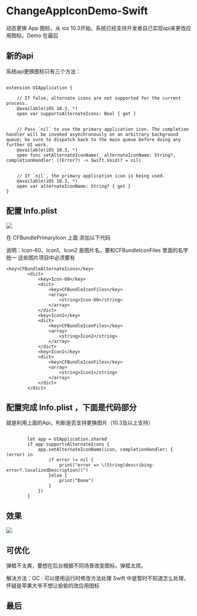 # ChangeAppIconDemo-Swift


动态更换 App 图标，从 ios 10.3开始，系统已经支持开发者自己实现api来更改应用图标。Demo 在最后

## 新的api
系统api更换图标只有三个方法：

```objc

extension UIApplication {

    // If false, alternate icons are not supported for the current process.
    @available(iOS 10.3, *)
    open var supportsAlternateIcons: Bool { get }

    
    // Pass `nil` to use the primary application icon. The completion handler will be invoked asynchronously on an arbitrary background queue; be sure to dispatch back to the main queue before doing any further UI work.
    @available(iOS 10.3, *)
    open func setAlternateIconName(_ alternateIconName: String?, completionHandler: ((Error?) -> Swift.Void)? = nil)

    
    // If `nil`, the primary application icon is being used.
    @available(iOS 10.3, *)
    open var alternateIconName: String? { get }
}

```
## 配置 Info.plist
![](http://oahmyhzk1.bkt.clouddn.com/image/png/CFBundleAlternateIcons.jpeg)

在 CFBundlePrimaryIcon 上面 添加以下代码 

说明：Icon-60、Icon1、Icon2 是图片名，要和CFBundleIconFiles 里面的名字统一
这些图片项目中必须要有

```objc
<key>CFBundleAlternateIcons</key>
        <dict>
            <key>Icon-60</key>
            <dict>
                <key>CFBundleIconFiles</key>
                <array>
                    <string>Icon-60</string>
                </array>
            </dict>
            <key>Icon2</key>
            <dict>
                <key>CFBundleIconFiles</key>
                <array>
                    <string>Icon2</string>
                </array>
            </dict>
            <key>Icon1</key>
            <dict>
                <key>CFBundleIconFiles</key>
                <array>
                    <string>Icon1</string>
                </array>
            </dict>
        </dict>
```

## 配置完成 Info.plist ，下面是代码部分

就是利用上面的Api，判断是否支持更换图片（10.3及以上支持）

```objc

		let app = UIApplication.shared
        if app.supportsAlternateIcons {
            app.setAlternateIconName(icon, completionHandler: { (error) in
                if error != nil {
                    print("error => \(String(describing: error?.localizedDescription))")
                }else {
                    print("Done")
                }
            })
        }

```

## 效果

![](http://oahmyhzk1.bkt.clouddn.com/image/gif/changeAppIcon.gif)

## 可优化

弹框不太爽，要想在后台根据不同场景改变图标，弹框太烦。

解决方法：OC : 可以使用运行时修改方法处理
	Swift 中是暂时不知道怎么处理，怀疑是苹果大爷不想让偷偷的改应用图标

## 最后